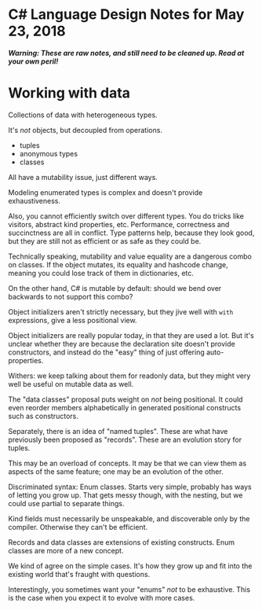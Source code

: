 ﻿# C# Language Design Notes for May 23, 2018

***Warning: These are raw notes, and still need to be cleaned up. Read at your own peril!***

# Working with data

Collections of data with heterogeneous types.

It's *not* objects, but decoupled from operations. 

- tuples
- anonymous types
- classes

All have a mutability issue, just different ways.

Modeling enumerated types is complex and doesn't provide exhaustiveness.

Also, you cannot efficiently switch over different types. You do tricks like visitors, abstract kind properties, etc. Performance, correctness and succinctness are all in conflict. Type patterns help, because they look good, but they are still not as efficient or as safe as they could be.

Technically speaking, mutability and value equality are a dangerous combo on classes. If the object mutates, its equality and hashcode change, meaning you could lose track of them in dictionaries, etc.

On the other hand, C# is mutable by default: should we bend over backwards to not support this combo?

Object initializers aren't strictly necessary, but they jive well with `with` expressions, give a less positional view.

Object initializers are really popular today, in that they are used a lot. But it's unclear whether they are because the declaration site doesn't provide constructors, and instead do the "easy" thing of just offering auto-properties.

Withers: we keep talking about them for readonly data, but they might very well be useful on mutable data as well.

The "data classes" proposal puts weight on *not* being positional. It could even reorder members alphabetically in generated positional constructs such as constructors.

Separately, there is an idea of "named tuples". These are what have previously been proposed as "records". These are an evolution story for tuples.

This may be an overload of concepts. It may be that we can view them as aspects of the same feature; one may be an evolution of the other.

Discriminated syntax: Enum classes. Starts very simple, probably has ways of letting you grow up. That gets messy though, with the nesting, but we could use partial to separate things.

Kind fields must necessarily be unspeakable, and discoverable only by the compiler. Otherwise they can't be efficient.

Records and data classes are extensions of existing constructs. Enum classes are more of a new concept.

We kind of agree on the simple cases. It's how they grow up and fit into the existing world that's fraught with questions.

Interestingly, you sometimes want your "enums" *not* to be exhaustive. This is the case when you expect it to evolve with more cases.








